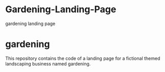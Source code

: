 # Gardening-Landing-Page
gardening landing page
# gardening
This repository contains the code of a landing page for a fictional themed landscaping business named gardening.
